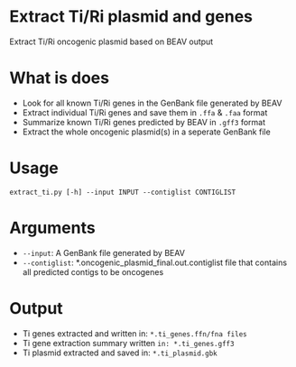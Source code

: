 # Extract Ti/Ri plasmid and genes
Extract Ti/Ri oncogenic plasmid based on BEAV output

# What is does
- Look for all known Ti/Ri genes in the GenBank file generated by BEAV
- Extract individual Ti/Ri genes and save them in `.ffa` & `.faa` format
- Summarize known Ti/Ri genes predicted by BEAV in  `.gff3` format
- Extract the whole oncogenic plasmid(s) in a seperate GenBank file 

# Usage
`extract_ti.py [-h] --input INPUT --contiglist CONTIGLIST`

# Arguments
- `--input`: A GenBank file generated by BEAV
- `--contiglist`: *.oncogenic_plasmid_final.out.contiglist file that contains all predicted contigs to be oncogenes

# Output
- Ti genes extracted and written in: `*.ti_genes.ffn/fna files`
- Ti gene extraction summary written `in: *.ti_genes.gff3`
- Ti plasmid extracted and saved in: `*.ti_plasmid.gbk`
